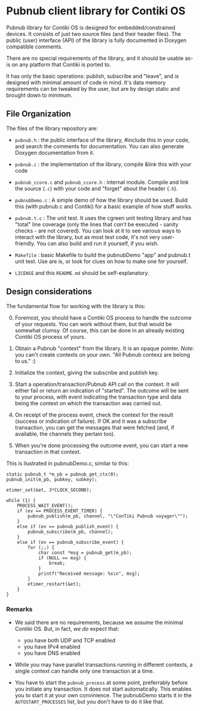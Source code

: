 # Pubnub client library for Contiki OS

Pubnub library for Contiki OS is designed for embedded/constrained
devices. It consists of just two source files (and their header
files). The public (user) interface (API) of the library is
fully documented in Doxygen compatible comments.

There are no special requirements of the library, and it should be
usable as-is on any platform that Contiki is ported to.

It has only the basic operations: publish, subscribe and "leave",
and is designed with minimal amount of code in mind. It's data memory
requirements can be tweaked by the user, but are by design static
and brought down to minimum.


## File Organization

The files of the library repository are:

- `pubnub.h` : the public interface of the library, #include this in
  your code, and search the comments for documentation. You can also
  generate Doxygen documentation from it.

- `pubnub.c` : the implementation of the library, compile &link this
  with your code

- `pubnub_ccore.c` and `pubnub_ccore.h` : internal module. Compile and
  link the source (`.c`) with your code and "forget" about the header
  (`.h`).

- `pubnubDemo.c` : A simple demo of how the library should be used.
  Build this (with pubnub.c and Contiki) for a basic example of how
  stuff works.

- `pubnub.t.c` : The unit test. It uses the cgreen unit testing
  library and has "total" line coverage (only the lines that _can't_
  be executed - sanity checks - are not covered). You can look at it
  to see various ways to interact with the library, but as most test
  code, it's not very user-friendly. You can also build and run it
  yourself, if you wish.

- `Makefile` : basic Makefile to build the pubnubDemo "app" and
  pubnub.t unit test. Use are is, or look for clues on how to make one
  for yourself.

- `LICENSE` and this `README.md` should be self-explanatory.
  
  
## Design considerations

The fundamental flow for working with the library is this:

0. Foremost, you should have a Contiki OS process to handle the
   outcome of your requests. You can work without them, but that would
   be somewhat clumsy. Of course, this can be done in an already
   existing Contiki OS process of yours.
   
1. Obtain a Pubnub "context" from the library. It is an opaque pointer.
   *Note*: you can't create contexts on your own. "All Pubnub contexz
   are belong to us." :)

2. Initialize the context, giving the subscribe and publish key.

3. Start a operation/transaction/Pubnub API call on the context.  It
   will either fail or return an indication of "started". The outcome
   will be sent to your process, with event indicating the transaction
   type and data being the context on which the transaction was
   carried out.

4. On receipt of the process event, check the context for the result
   (success or indication of failure). If OK and it was a subscribe
   transaction, you can get the messages that were fetched (and, if
   available, the channels they pertain too).

5. When you're done processing the outcome event, you can start a new
   transaction in that context.

This is ilustrated in pubnubDemo.c, similar to this:

    static pubnub_t *m_pb = pubnub_get_ctx(0);
    pubnub_init(m_pb, pubkey, subkey);
    
    etimer_set(&et, 3*CLOCK_SECOND);
    
    while (1) {
		PROCESS_WAIT_EVENT();
		if (ev == PROCESS_EVENT_TIMER) {
			pubnub_publish(m_pb, channel, "\"ConTiki Pubnub voyager\"");
		}
		else if (ev == pubnub_publish_event) {
			pubnub_subscribe(m_pb, channel);
		}
		else if (ev == pubnub_subscribe_event) {
			for (;;) {
				char const *msg = pubnub_get(m_pb);
				if (NULL == msg) {
					break;
				}
				printf("Received message: %s\n", msg);
			}
			etimer_restart(&et);
		}
    }

### Remarks

* We said there are no requirements, because we assume the
  minimal Contiki OS. But, in fact, *we do* expect that:

	- you have both UDP and TCP enabled
	- you have IPv4 enabled
	- you have DNS enabled

* While you may have parallel transactions running in different
  contexts, a single context can handle only one transaction at a
  time.

* You have to start the `pubnub_process` at some point, preferrably
  before you initiate any transaction.  It does not start
  automatically.  This enables you to start it at your own
  convinience. The pubnubDemo starts it in the `AUTOSTART_PROCESSES`
  list, but you don't have to do it like that.
